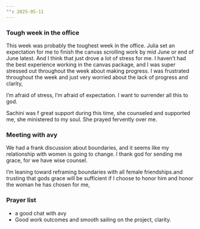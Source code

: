 ```yaml
---
"": 2025-05-11
---
```

### Tough week in the office

This week was probably the toughest week in the office. Julia set an expectation for me to finish the canvas scrolling work by mid June or end of June latest. And I think that just drove a lot of stress for me. I haven’t had the best experience working in the canvas package, and I was super stressed out throughout the week about making progress. I was frustrated throughout the week and just very worried about the lack of progress and clarity,

I’m afraid of stress, I’m afraid of expectation. I want to surrender all this to god.

Sachini was f great support during this time, she counseled and supported me, she ministered to my soul. She prayed fervently over me.

### Meeting with avy

We had a frank discussion about boundaries, and it seems like my relationship with women is going to change. I thank god for sending me grace, for we have wise counsel.

I’m leaning toward reframing boundaries with all female friendships.and trusting that gods grace will be sufficient if I choose to honor him and honor the woman he has chosen for me,

### Prayer list

- a good chat with avy
- Good work outcomes and smooth sailing on the project, clarity.